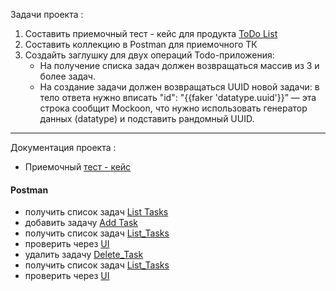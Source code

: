  Задачи проекта : 
1. Составить приемочный тест - кейс для продукта [ToDo List](https://sky-todo-list.herokuapp.com/)
2. Составить коллекцию в Postman для приемочного ТК
3. Создайть заглушку для двух операций Todo-приложения:
   - На получение списка  задач должен возвращаться массив из 3 и более задач.
   - На создание задачи  должен возвращаться UUID новой задачи: в тело ответа нужно вписать "id": "{{faker 'datatype.uuid'}}” — эта строка сообщит Mockoon, что нужно  использовать генератор данных (datatype) и подставить рандомный UUID.

  ---
  Документация проекта :
   - Приемочный [тест - кейс](https://docs.google.com/spreadsheets/d/13p9S8zqcwzTZ3-FcWgr12GGeLUkLYaFfKDshi44NFpA/edit?usp=sharing )
  #### Postman
-  получить список задач   [List Tasks](https://drive.google.com/file/d/1UVqBw3BOxsfevs2iUJDIxu2Tglv6ZMRW/view?usp=sharing/)
-  добавить задачу [Add Task](https://drive.google.com/file/d/1kRywm6E3fvbyOEawaamZKA4c7k2Dr8sd/view?usp=sharing/)
-  получить список задач [List_Tasks](https://drive.google.com/file/d/1PZs2ynWfmurioMYHNMB5-d7nBKEo03sq/view?usp=sharing)
-   проверить через [UI](https://drive.google.com/file/d/1pbYEELYvV2f_0ZvUl_ACWXxfhpFyRKGf/view?usp=sharing/)
-   удалить задачу [Delete_Task](https://drive.google.com/file/d/1z0wcCS7JhY_ty9a1k3Vfq8Oy5qcgeqhy/view?usp=sharing/)
-   получить список задач [List_Tasks](https://drive.google.com/file/d/1lGioLdKbrco8QxdeMxkANBLGQqoFoM9u/view?usp=sharing/)
-   проверить через [UI](https://drive.google.com/file/d/10CLnNKQVXeA2Ogv4Zn0lx_4KNl6hrHI4/view?usp=sharing/)
